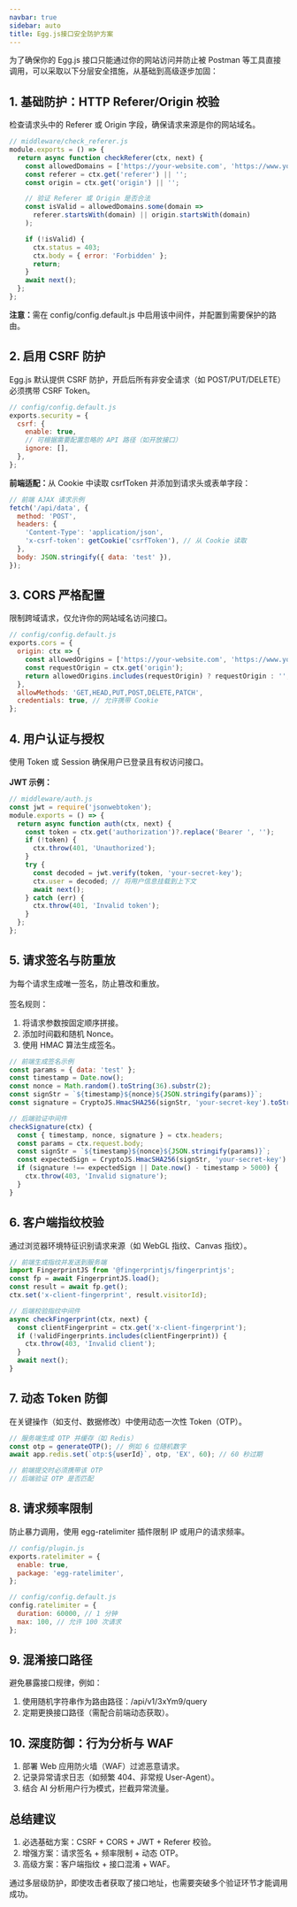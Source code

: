 ```yaml
---
navbar: true
sidebar: auto
title: Egg.js接口安全防护方案
---
```


为了确保你的 Egg.js 接口只能通过你的网站访问并防止被 Postman 等工具直接调用，可以采取以下分层安全措施，从基础到高级逐步加固：

## 1. 基础防护：HTTP Referer/Origin 校验
检查请求头中的 Referer 或 Origin 字段，确保请求来源是你的网站域名。
```js
// middleware/check_referer.js
module.exports = () => {
  return async function checkReferer(ctx, next) {
    const allowedDomains = ['https://your-website.com', 'https://www.your-website.com'];
    const referer = ctx.get('referer') || '';
    const origin = ctx.get('origin') || '';

    // 验证 Referer 或 Origin 是否合法
    const isValid = allowedDomains.some(domain => 
      referer.startsWith(domain) || origin.startsWith(domain)
    );

    if (!isValid) {
      ctx.status = 403;
      ctx.body = { error: 'Forbidden' };
      return;
    }
    await next();
  };
};
```
<b>注意：</b>需在 config/config.default.js 中启用该中间件，并配置到需要保护的路由。

## 2. 启用 CSRF 防护
Egg.js 默认提供 CSRF 防护，开启后所有非安全请求（如 POST/PUT/DELETE）必须携带 CSRF Token。
```js
// config/config.default.js
exports.security = {
  csrf: {
    enable: true,
    // 可根据需要配置忽略的 API 路径（如开放接口）
    ignore: [], 
  },
};
```
<b>前端适配：</b>从 Cookie 中读取 csrfToken 并添加到请求头或表单字段：

```js
// 前端 AJAX 请求示例
fetch('/api/data', {
  method: 'POST',
  headers: {
    'Content-Type': 'application/json',
    'x-csrf-token': getCookie('csrfToken'), // 从 Cookie 读取
  },
  body: JSON.stringify({ data: 'test' }),
});
```

## 3. CORS 严格配置
限制跨域请求，仅允许你的网站域名访问接口。
```js
// config/config.default.js
exports.cors = {
  origin: ctx => {
    const allowedOrigins = ['https://your-website.com', 'https://www.your-website.com'];
    const requestOrigin = ctx.get('origin');
    return allowedOrigins.includes(requestOrigin) ? requestOrigin : '';
  },
  allowMethods: 'GET,HEAD,PUT,POST,DELETE,PATCH',
  credentials: true, // 允许携带 Cookie
};
```

## 4. 用户认证与授权
使用 Token 或 Session 确保用户已登录且有权访问接口。<br/><br/>
<b>JWT 示例：</b>

```js
// middleware/auth.js
const jwt = require('jsonwebtoken');
module.exports = () => {
  return async function auth(ctx, next) {
    const token = ctx.get('authorization')?.replace('Bearer ', '');
    if (!token) {
      ctx.throw(401, 'Unauthorized');
    }
    try {
      const decoded = jwt.verify(token, 'your-secret-key');
      ctx.user = decoded; // 将用户信息挂载到上下文
      await next();
    } catch (err) {
      ctx.throw(401, 'Invalid token');
    }
  };
};
```

## 5. 请求签名与防重放
为每个请求生成唯一签名，防止篡改和重放。<br/><br/>
签名规则：<br/>
1. 将请求参数按固定顺序拼接。
2. 添加时间戳和随机 Nonce。
3. 使用 HMAC 算法生成签名。

```js
// 前端生成签名示例
const params = { data: 'test' };
const timestamp = Date.now();
const nonce = Math.random().toString(36).substr(2);
const signStr = `${timestamp}${nonce}${JSON.stringify(params)}`;
const signature = CryptoJS.HmacSHA256(signStr, 'your-secret-key').toString();

// 后端验证中间件
checkSignature(ctx) {
  const { timestamp, nonce, signature } = ctx.headers;
  const params = ctx.request.body;
  const signStr = `${timestamp}${nonce}${JSON.stringify(params)}`;
  const expectedSign = CryptoJS.HmacSHA256(signStr, 'your-secret-key').toString();
  if (signature !== expectedSign || Date.now() - timestamp > 5000) {
    ctx.throw(403, 'Invalid signature');
  }
}
```

## 6. 客户端指纹校验
通过浏览器环境特征识别请求来源（如 WebGL 指纹、Canvas 指纹）。
```js
// 前端生成指纹并发送到服务端
import FingerprintJS from '@fingerprintjs/fingerprintjs';
const fp = await FingerprintJS.load();
const result = await fp.get();
ctx.set('x-client-fingerprint', result.visitorId);

// 后端校验指纹中间件
async checkFingerprint(ctx, next) {
  const clientFingerprint = ctx.get('x-client-fingerprint');
  if (!validFingerprints.includes(clientFingerprint)) {
    ctx.throw(403, 'Invalid client');
  }
  await next();
}
```

## 7. 动态 Token 防御
在关键操作（如支付、数据修改）中使用动态一次性 Token（OTP）。
```js
// 服务端生成 OTP 并缓存（如 Redis）
const otp = generateOTP(); // 例如 6 位随机数字
await app.redis.set(`otp:${userId}`, otp, 'EX', 60); // 60 秒过期

// 前端提交时必须携带该 OTP
// 后端验证 OTP 是否匹配
```

## 8. 请求频率限制
防止暴力调用，使用 egg-ratelimiter 插件限制 IP 或用户的请求频率。
```js
// config/plugin.js
exports.ratelimiter = {
  enable: true,
  package: 'egg-ratelimiter',
};

// config/config.default.js
config.ratelimiter = {
  duration: 60000, // 1 分钟
  max: 100, // 允许 100 次请求
};
```

## 9. 混淆接口路径
避免暴露接口规律，例如： <br/>
1. 使用随机字符串作为路由路径：/api/v1/3xYm9/query
2. 定期更换接口路径（需配合前端动态获取）。

## 10. 深度防御：行为分析与 WAF
1. 部署 Web 应用防火墙（WAF）过滤恶意请求。
2. 记录异常请求日志（如频繁 404、非常规 User-Agent）。
3. 结合 AI 分析用户行为模式，拦截异常流量。

## 总结建议
1. 必选基础方案：CSRF + CORS + JWT + Referer 校验。
2. 增强方案：请求签名 + 频率限制 + 动态 OTP。
3. 高级方案：客户端指纹 + 接口混淆 + WAF。

通过多层级防护，即使攻击者获取了接口地址，也需要突破多个验证环节才能调用成功。